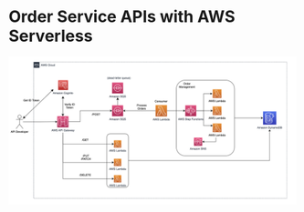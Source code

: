 # Order Service APIs with AWS Serverless

![Order Microservice APIs with AWS Serverless](./assets/order-apis.png)
